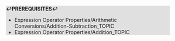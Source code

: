 <div style="margin:2em; background-color: #e0e0e0;">

<strong>↩PREREQUISITES↩</strong>

 * Expression Operator Properties/Arithmetic Conversions/Addition-Subtraction_TOPIC
 * Expression Operator Properties/Addition_TOPIC

</div>


